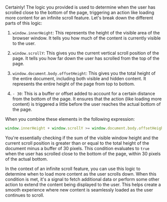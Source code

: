 Certainly! The logic you provided is used to determine when the user has scrolled close to the bottom of the page, triggering an action like loading more content for an infinite scroll feature. Let's break down the different parts of this logic:

1. `window.innerHeight`: This represents the height of the visible area of the browser window. It tells you how much of the content is currently visible to the user.

2. `window.scrollY`: This gives you the current vertical scroll position of the page. It tells you how far down the user has scrolled from the top of the page.

3. `window.document.body.offsetHeight`: This gives you the total height of the entire document, including both visible and hidden content. It represents the entire height of the page from top to bottom.

4. `- 30`: This is a buffer or offset added to account for a certain distance from the bottom of the page. It ensures that the action (like loading more content) is triggered a little before the user reaches the actual bottom of the page.

When you combine these elements in the following expression:

```javascript
window.innerHeight + window.scrollY >= window.document.body.offsetHeight - 30;
```

You're essentially checking if the sum of the visible window height and the current scroll position is greater than or equal to the total height of the document minus a buffer of 30 pixels. This condition evaluates to `true` when the user has scrolled close to the bottom of the page, within 30 pixels of the actual bottom.

In the context of an infinite scroll feature, you can use this logic to determine when to load more content as the user scrolls down. When this condition is met, it's a signal to fetch additional data or perform some other action to extend the content being displayed to the user. This helps create a smooth experience where new content is seamlessly loaded as the user continues to scroll.
